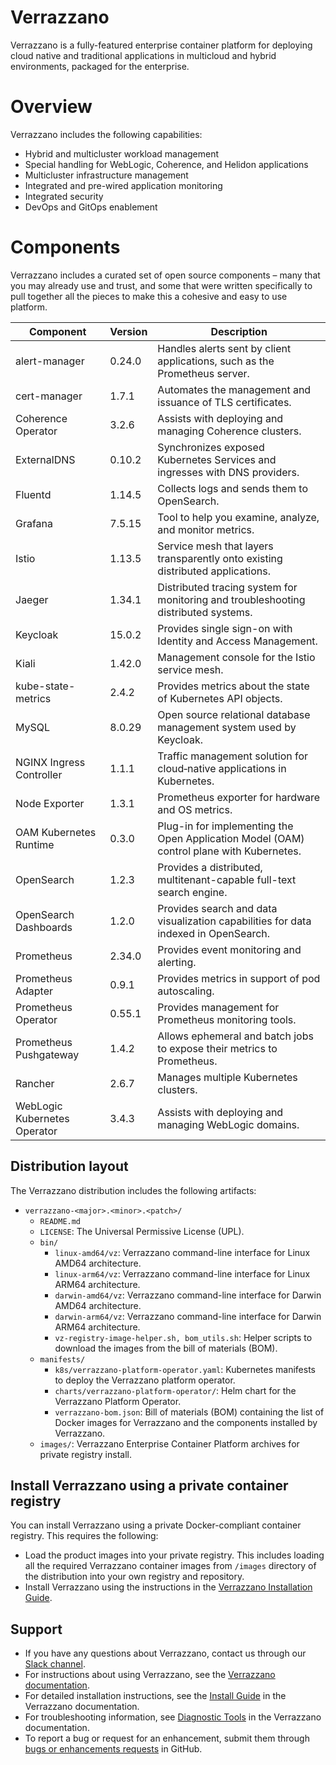 # Verrazzano

Verrazzano is a fully-featured enterprise container platform for deploying cloud native and traditional applications in multicloud
and hybrid environments, packaged for the enterprise.

# Overview
Verrazzano includes the following capabilities:

- Hybrid and multicluster workload management
- Special handling for WebLogic, Coherence, and Helidon applications
- Multicluster infrastructure management
- Integrated and pre-wired application monitoring
- Integrated security
- DevOps and GitOps enablement

# Components
Verrazzano includes a curated set of open source components – many that you may already use and trust,
and some that were written specifically to pull together all the pieces to make this a cohesive and easy to use platform.

| Component                    | Version | Description                                                                              |
|------------------------------|---------|------------------------------------------------------------------------------------------|
| alert-manager                | 0.24.0  | Handles alerts sent by client applications, such as the Prometheus server.               |
| cert-manager                 | 1.7.1   | Automates the management and issuance of TLS certificates.                               |
| Coherence Operator           | 3.2.6   | Assists with deploying and managing Coherence clusters.                                  |
| ExternalDNS                  | 0.10.2  | Synchronizes exposed Kubernetes Services and ingresses with DNS providers.               |
| Fluentd                      | 1.14.5  | Collects logs and sends them to OpenSearch.                                              |
| Grafana                      | 7.5.15  | Tool to help you examine, analyze, and monitor metrics.                                  |
| Istio                        | 1.13.5  | Service mesh that layers transparently onto existing distributed applications.           |
| Jaeger                       | 1.34.1  | Distributed tracing system for monitoring and troubleshooting distributed systems.       |
| Keycloak                     | 15.0.2  | Provides single sign-on with Identity and Access Management.                             |
| Kiali                        | 1.42.0  | Management console for the Istio service mesh.                                           |
| kube-state-metrics           | 2.4.2   | Provides metrics about the state of Kubernetes API objects.                              |
| MySQL                        | 8.0.29  | Open source relational database management system used by Keycloak.                      |
| NGINX Ingress Controller     | 1.1.1   | Traffic management solution for cloud‑native applications in Kubernetes.                 |
| Node Exporter                | 1.3.1   | Prometheus exporter for hardware and OS metrics.                                         |
| OAM Kubernetes Runtime       | 0.3.0   | Plug-in for implementing the Open Application Model (OAM) control plane with Kubernetes. |
| OpenSearch                   | 1.2.3   | Provides a distributed, multitenant-capable full-text search engine.                     |
| OpenSearch Dashboards        | 1.2.0   | Provides search and data visualization capabilities for data indexed in OpenSearch.      |
| Prometheus                   | 2.34.0  | Provides event monitoring and alerting.                                                  |
| Prometheus Adapter           | 0.9.1   | Provides metrics in support of pod autoscaling.                                          |
| Prometheus Operator          | 0.55.1  | Provides management for Prometheus monitoring tools.                                     |
| Prometheus Pushgateway       | 1.4.2   | Allows ephemeral and batch jobs to expose their metrics to Prometheus.                   |
| Rancher                      | 2.6.7   | Manages multiple Kubernetes clusters.                                                    |
| WebLogic Kubernetes Operator | 3.4.3   | Assists with deploying and managing WebLogic domains.                                    |

## Distribution layout

The Verrazzano distribution includes the following artifacts:

* `verrazzano-<major>.<minor>.<patch>/`
  * `README.md`
  * `LICENSE`: The Universal Permissive License (UPL).
  * `bin/`    
     * `linux-amd64/vz`: Verrazzano command-line interface for Linux AMD64 architecture.
     * `linux-arm64/vz`: Verrazzano command-line interface for Linux ARM64 architecture.
     * `darwin-amd64/vz`: Verrazzano command-line interface for Darwin AMD64 architecture.
     * `darwin-arm64/vz`: Verrazzano command-line interface for Darwin ARM64 architecture.
     * `vz-registry-image-helper.sh, bom_utils.sh`:  Helper scripts to download the images from the bill of materials (BOM).
  * `manifests/`     
     * `k8s/verrazzano-platform-operator.yaml`: Kubernetes manifests to deploy the Verrazzano platform operator.
     * `charts/verrazzano-platform-operator/`: Helm chart for the Verrazzano Platform Operator.
     * `verrazzano-bom.json`: Bill of materials (BOM) containing the list of Docker images for Verrazzano and the components installed by Verrazzano.
  * `images/`:  Verrazzano Enterprise Container Platform archives for private registry install.

## Install Verrazzano using a private container registry

You can install Verrazzano using a private Docker-compliant container registry. This requires the following:

*    Load the product images into your private registry. This includes loading all the required Verrazzano container images from `/images` directory of the distribution into your own registry and repository.
*    Install Verrazzano using the instructions in the [Verrazzano Installation Guide](https://verrazzano.io/latest/docs/setup/install/installation/).

## Support

*    If you have any questions about Verrazzano, contact us through our [Slack channel](https://bit.ly/3gOeRJn).
*    For instructions about using Verrazzano, see the [Verrazzano documentation](https://verrazzano.io/latest/docs/).
*    For detailed installation instructions, see the [Install Guide](https://verrazzano.io/latest/docs/setup/install/installation/) in the Verrazzano documentation.
*    For troubleshooting information, see [Diagnostic Tools](https://verrazzano.io/latest/docs/troubleshooting/diagnostictools/) in the Verrazzano documentation.
*    To report a bug or request for an enhancement, submit them through [bugs or enhancements requests](https://github.com/verrazzano/verrazzano/issues/new/choose) in GitHub.
